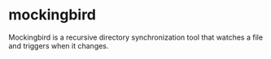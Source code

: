 mockingbird
===========

Mockingbird is a recursive directory synchronization tool that watches a file and triggers when it changes.
